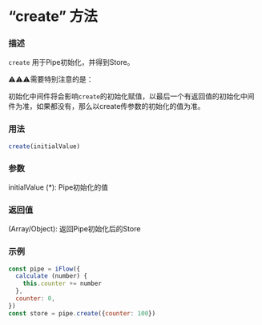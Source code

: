 # “create” 方法

### 描述
`create` 用于Pipe初始化，并得到Store。

⚠️⚠️⚠️️需要特别注意的是：

初始化中间件将会影响`create`的初始化赋值，以最后一个有返回值的初始化中间件为准，如果都没有，那么以create传参数的初始化的值为准。

### 用法
```javascript
create(initialValue)
```

### 参数
initialValue (*): Pipe初始化的值

### 返回值
(Array/Object): 返回Pipe初始化后的Store

### 示例
```javascript
const pipe = iFlow({
  calculate (number) {
    this.counter += number
  },
  counter: 0,
})
const store = pipe.create({counter: 100})
```

